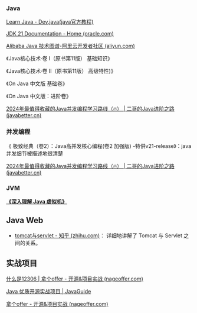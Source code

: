 ### Java

[Learn Java - Dev.java(java官方教程)](https://dev.java/learn/)

[JDK 21 Documentation - Home (oracle.com)](https://docs.oracle.com/en/java/javase/21/)

[Alibaba Java 技术图谱-阿里云开发者社区 (aliyun.com)](https://developer.aliyun.com/graph/java)

《Java核心技术·卷 I（原书第11版） 基础知识》

《Java核心技术·卷 II（原书第11版） 高级特性)》

《On Java 中文版 基础卷》

《On Java 中文版：进阶卷》

[2024年最值得收藏的Java并发编程学习路线（🔥） | 二哥的Java进阶之路 (javabetter.cn)](https://javabetter.cn/xuexiluxian/java/thread.html)



### 并发编程

《 极致经典（卷2）：Java高并发核心编程(卷2 加强版) -特供v21-release》：java 并发细节被描述地很清楚

[2024年最值得收藏的Java并发编程学习路线（🔥） | 二哥的Java进阶之路 (javabetter.cn)](https://javabetter.cn/xuexiluxian/java/thread.html)





### JVM

**[《深入理解 Java 虚拟机》](https://book.douban.com/subject/34907497/)**





## Java Web

- [tomcat与servlet - 知乎 (zhihu.com)](https://zhuanlan.zhihu.com/p/465936851)：  详细地讲解了 Tomcat 与 Servlet 之间的关系。









## 实战项目

[什么是12306 | 拿个offer - 开源&项目实战 (nageoffer.com)](https://nageoffer.com/12306/#项目描述)

[Java 优质开源实战项目 | JavaGuide](https://javaguide.cn/open-source-project/practical-project.html)

[拿个offer - 开源&项目实战 (nageoffer.com)](https://nageoffer.com/)



